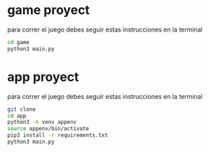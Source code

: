 # game proyect

para correr el juego debes seguir estas instrucciones en la terminal 
```sh
cd game
python3 main.py
```



# app proyect

para correr el juego debes seguir estas instrucciones en la terminal 
```sh
git clone
cd app
python3 -m venv appenv
source appenv/bin/activate
pip3 install -r requirements.txt
python3 main.py
```
